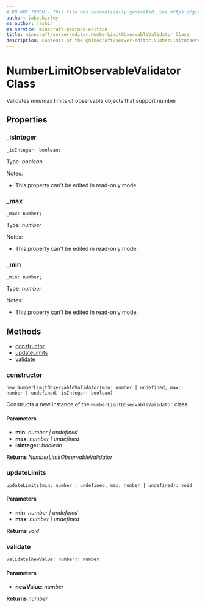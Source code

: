 ```yaml
---
# DO NOT TOUCH — This file was automatically generated. See https://github.com/mojang/minecraftapidocsgenerator to modify descriptions, examples, etc.
author: jakeshirley
ms.author: jashir
ms.service: minecraft-bedrock-edition
title: minecraft/server-editor.NumberLimitObservableValidator Class
description: Contents of the @minecraft/server-editor.NumberLimitObservableValidator class.
---
```

# NumberLimitObservableValidator Class

Validates min/max limits of observable objects that support number

## Properties

### **_isInteger**
`_isInteger: boolean;`

Type: *boolean*

Notes:
  - This property can't be edited in read-only mode.

### **_max**
`_max: number;`

Type: *number*

Notes:
  - This property can't be edited in read-only mode.

### **_min**
`_min: number;`

Type: *number*

Notes:
  - This property can't be edited in read-only mode.

## Methods
- [constructor](#(constructor))
- [updateLimits](#updatelimits)
- [validate](#validate)

### **constructor**
`
new NumberLimitObservableValidator(min: number | undefined, max: number | undefined, isInteger: boolean)
`

Constructs a new instance of the `NumberLimitObservableValidator` class

#### **Parameters**
- **min**: *number | undefined*
- **max**: *number | undefined*
- **isInteger**: *boolean*

**Returns** *NumberLimitObservableValidator*

### **updateLimits**
`
updateLimits(min: number | undefined, max: number | undefined): void
`

#### **Parameters**
- **min**: *number | undefined*
- **max**: *number | undefined*

**Returns** *void*

### **validate**
`
validate(newValue: number): number
`

#### **Parameters**
- **newValue**: *number*

**Returns** *number*
